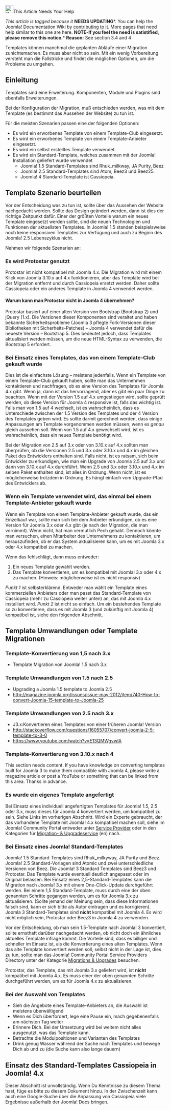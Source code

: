 <!-- Filename: Template_Considerations_During_Migration / Display title: Überlegungen zum Template bei der Migration -->

<img
src="https://docs.joomla.org/images/thumb/4/47/Copyedit.png/25px-Copyedit.png"
decoding="async"
srcset="https://docs.joomla.org/images/thumb/4/47/Copyedit.png/38px-Copyedit.png 1.5x, https://docs.joomla.org/images/thumb/4/47/Copyedit.png/50px-Copyedit.png 2x"
data-file-width="200" data-file-height="200" width="25" height="25"
alt="Copyedit.png" />This Article Needs Your Help

*This article is tagged because it* **NEEDS UPDATING***. You can help
the Joomla! Documentation Wiki by <a
href="https://docs.joomla.org//docs.joomla.org/index.php?title=Template_Considerations_During_Migration/de&amp;action=edit"
class="external text" target="_blank"
rel="noreferrer noopener">contributing to it</a>.
<span class="small">More pages that need help similar to this one are
here.</span>
<span class="small">**NOTE-If you feel the need is satistified, please
remove this notice.**</span>*
**Reason:** See section 3.4 and 4

Templates können manchmal die geplanten Abläufe einer Migration
zunichtemachen. Es muss aber nicht so sein. Mit ein wenig Vorbereitung
versteht man die Fallstricke und findet die möglichen Optionen, um die
Probleme zu umgehen.

## Einleitung

Templates sind eine Erweiterung. Komponenten, Module und Plugins sind
ebenfalls Erweiterungen.

Bei der Konfiguration der Migration, muß entschieden werden, was mit dem
Template (es bestimmt das Aussehen der Website) zu tun ist.

Für die meisten Szenarien passen eine der folgenden Optionen:

- Es wird ein erworbenes Template von einem Template-Club eingesetzt.
- Es wird ein erworbenes Template von einem Template-Anbieter
  eingesetzt.
- Es wird ein selbst erstelltes Template verwendet.
- Es wird ein Standard-Template, welches zusammen mit der Joomla!
  Installation geliefert wurde verwendet
  - Joomla! 1.5 Standard-Templates sind Rhuk_milkway, JA Purity, Beez
  - Joomla! 2.5 Standard-Templates sind Atom, Beez3 und Beez25.
  - Joomla! 4 Standard-Template ist Cassiopeia.

## Template Szenario beurteilen

Vor der Entscheidung was zu tun ist, sollte über das Aussehen der
Website nachgedacht werden. Sollte das Design geändert werden, dann ist
dies der richtige Zeitpunkt dafür. Einer der größten Vorteile warum ein
neues Template eingesetzt werden sollte, sind die neuen Technologien und
Funktionen der aktuellsten Templates. In Joomla! 1.5 standen
beispielsweise noch keine responsiven Templates zur Verfügung und auch
zu Beginn des Joomla! 2.5 Lebenszyklus nicht.

Nehmen wir folgende Szenarien an:

### Es wird Protostar genutzt

Protostar ist nicht kompatibel mit Joomla 4.x. Die Migration wird mit
einem Klick von Joomla 3.10.x auf 4.x funktionieren, aber das Template
wird bei der Migration entfernt und durch Cassiopeia ersetzt werden.
Daher sollte Cassiopeia oder ein anderes Template in Joomla 4 verwendet
werden.

#### Warum kann man Protostar nicht in Joomla 4 übernehmen?

Protostar basiert auf einer alten Version von Bootstrap (Bootstrap 2)
und jQuery (1.x). Die Versionen dieser Komponenten sind veraltet und
haben bekannte Sicherheitsprobleme (Joomla 3 pflegte Fork-Versionen
dieser Bibliotheken mit Sicherheits-Patches) – Joomla 4 verwendet dafür
die neueste Version – Bootstrap 5. Dies bedeutet jedoch, dass Templates
aktualisiert werden müssen, um die neue HTML-Syntax zu verwenden, die
Bootstrap 5 erfordert.

### Bei Einsatz eines Templates, das von einem Template-Club gekauft wurde

Dies ist die einfachste Lösung – meistens jedenfalls. Wenn ein Template
von einem Template-Club gekauft haben, sollte man das Unternehmen
kontaktieren und nachfragen, ob es eine Version des Templates für Joomla
4.x gibt. Wenn ja, dann ist das hervorragend, aber es gibt ein paar
Dinge zu beachten. Wenn mit der Version 1.5 auf 4.x umgestiegen wird,
sollte geprüft werden, ob diese Version für Joomla 4 responsive ist,
falls das wichtig ist. Falls man von 1.5 auf 4 wechselt, ist es
wahrscheinlich, dass es Unterschiede zwischen der 1.5 Version des
Templates und der 4 Version des Templates geben wird. Es sollte darmit
gerechnet werden, dass einige Anpassungen am Template vorgenommen werden
müssen, wenn es *genau* gleich aussehen soll. Wenn von 1.5 auf 4.x
gewechselt wird, ist es wahrscheinlich, dass ein neues Template benötigt
wird.

Bei der Migration von 2.5 auf 3.x oder von 3.10.x auf 4.x sollten man
überprüfen, ob die Versionen 2.5 und 3.x oder 3.10.x und 4.x im gleichen
Paket des Entwicklers enthalten sind. Falls nicht, ist es ratsam, sich
beim Entwickler zu erkundigen, wie man ein Upgrade von Joomla 2.5 auf
3.x und dann von 3.10.x auf 4.x durchführt. Wenn 2.5 und 3.x oder 3.10.x
und 4.x im selben Paket enthalten sind, ist alles in Ordnung. Wenn
nicht, ist es möglicherweise trotzdem in Ordnung. Es hängt einfach vom
Upgrade-Pfad des Entwicklers ab.

### Wenn ein Template verwendet wird, das einmal bei einem Template-Anbieter gekauft wurde

Wenn ein Template von einem Template-Anbieter gekauft wurde, das ein
Einzelkauf war, sollte man sich bei dem Anbieter erkundigen, ob es eine
Version für Joomla 3.x oder 4.x gibt (je nach der Migration, die man
vornimmt). Wenn nicht, hat man vermutlich Pech gehabt. Dennoch könnte
man versuchen, einen Mitarbeiter des Unternehmens zu kontaktieren, um
herauszufinden, ob er das System aktualisieren kann, um es mit Joomla
3.x oder 4.x kompatibel zu machen.

Wenn das fehlschlägt, dann muss entweder:

1.  Ein neues Template gewählt werden.
2.  Das Template konvertieren, um es kompatibel mit Joomla! 3.x oder 4.x
    zu machen. (Hinweis: möglicherweise ist es nicht responsiv)

*Punkt 1* ist selbsterklärend. Entweder man wählt ein Template eines
kommerziellen Anbieters oder man passt das Standard-Template von
Cassiopeia (mehr zu Cassiopeia weiter unten) an, das mit Joomla 4.x
installiert wird.
*Punkt 2* ist nicht so einfach. Um ein bestehendes Template so zu
konvertieren, dass es mit Joomla 3 (und zukünftig mit Joomla 4)
kompatibel ist, siehe den folgenden Abschnitt.

## Template Umwandlungen oder Template Migrationen

### Template-Konvertierung von 1,5 nach 3.x

-  Template Migration von Joomla! 1.5 nach
  3.x

### Template Umwandlungen von 1.5 nach 2.5

-  Upgrading a Joomla 1.5 template to Joomla
  2.5
- <a
  href="http://magazine.joomla.org/issues/issue-may-2012/item/740-How-to-convert-Joomla-15-template-to-Joomla-25"
  class="external free" target="_blank"
  rel="noreferrer noopener">http://magazine.joomla.org/issues/issue-may-2012/item/740-How-to-convert-Joomla-15-template-to-Joomla-25</a>

### Template Umwandlungen von 2.5 nach 3.x

-  J3.x:Konvertieren eines Templates von einer früheren Joomla!
  Version
- <a
  href="http://stackoverflow.com/questions/16055707/convert-joomla-2-5-template-to-3-0"
  class="external free" target="_blank"
  rel="nofollow noreferrer noopener">http://stackoverflow.com/questions/16055707/convert-joomla-2-5-template-to-3-0</a>
- <a href="https://www.youtube.com/watch?v=E13QMWgvwlA"
  class="external free" target="_blank"
  rel="nofollow noreferrer noopener">https://www.youtube.com/watch?v=E13QMWgvwlA</a>

### Template-Konvertierung von 3.10.x nach 4

This section needs content. If you have knowledge on converting
templates built for Joomla 3 to make them compatible with Joomla 4,
please write a magazine article or post a YouTube or something that can
be linked from this area. Thanks in advance.

### Es wurde ein eigenes Template angefertigt

Bei Einsatz eines individuell angefertigten Templates für Joomla! 1.5,
2.5 oder 3.x, muss dieses für Joomla 4 konvertiert werden, um kompatibel
zu sein. Siehe Links im vorherigen Abschnitt. Wird ein Experte
gebraucht, der das vorhandene Template mit Joomla! 4.x kompatibel machen
soll, siehe im Joomla! Community Portal entweder unter
<a href="https://community.joomla.org/service-providers-directory/"
class="external text" target="_blank" rel="noreferrer noopener">Service
Provider</a> oder in den Kategorien für <a
href="https://community.joomla.org/service-providers-directory/listings/category/view/119-migrations-upgrades.html"
class="external text" target="_blank"
rel="noreferrer noopener">Migration- &amp; Upgradeservice</a> (en) nach.

### Bei Einsatz eines Joomla! Standard-Templates

Joomla! 1.5 Standard-Templates sind Rhuk_milkyway, JA Purity und Beez.
Joomla! 2.5 Standard-Vorlagen sind Atomic und zwei unterschiedliche
Versionen von Beez. Die Joomla! 3 Standard Templates sind Beez3 und
Protostar. Das Template wurde eventuell deutlich angepasst oder im
Original belassen. Bei Einsatz eines 2,5-Standard-Templates kann die
Migration nach Joomla! 3.x mit einem One-Click-Update durchgeführt
werden. Bei einem 1,5 Standard-Template, muss durch eine der oben
genannten Schritte gegangen werden, um es für Joomla 3.x zu
aktualisieren. (Sollte jemand der Meinung sein, dass diese Informationen
falsch sind, kann er sich bitte als Autor eintragen und es korrigieren).
Joomla 3 Standard-Templates sind **nicht** kompatibel mit Joomla 4. Es
wird nicht möglich sein, Protostar oder Beez3 in Joomla 4 zu verwenden.

Vor der Entscheidung, ob man sein 1.5-Template nach Joomla! 3
konvertiert, sollte ernsthaft darüber nachgedacht werden, ob nicht doch
ein ähnliches aktuelles Template infrage kommt. Die Vorteile sind, dass
es billiger und schneller im Einsatz ist, als die Konvertierung eines
alten Templates. Wenn das alte Template konvertiert werden soll, selbst
nicht in der Lage ist, dies zu tun, sollte man das Joomla! Community
Portal Service Providers Directory unter der Kategorie <a
href="https://community.joomla.org/service-providers-directory/listings/category/view/119-migrations-upgrades.html"
class="external text" target="_blank"
rel="noreferrer noopener">Migrations &amp; Upgrades</a> besuchen.

Protostar, das Template, das mit Joomla 3.x geliefert wird, ist
**nicht** kompatibel mit Joomla 4.x. Es muss einer der oben genannten
Schritte durchgeführt werden, um es für Joomla 4.x zu aktualisieren.

### Bei der Auswahl von Templates

- Sieh die Angebote eines Template-Anbieters an, die Auswahl ist
  meistens überwältigend
- Wenn es Dich überfordert, lege eine Pause ein, mach gegebenenfalls am
  nächsten Tag weiter
- Erinnere Dich. Bei der Umsetzung wird bei weitem nicht alles
  ausgenutzt, was das Template kann.
- Betrachte die Modulpositionen und Varianten des Templates
- Drink genug Wasser während der Suche nach Templates und bewege Dich ab
  und zu (die Suche kann also lange dauern)

## Einsatz des Standard-Templates Cassiopeia in Joomla! 4.x

Dieser Abschnitt ist unvollständig. Wenn Du Kenntnisse zu diesem Thema
hast, füge es bitte zu diesem Dokument hinzu. In der Zwischenzeit kann
auch eine Google-Suche über die Anpassung von Cassiopeia viele
Ergebnisse außerhalb der Joomla! Docs bringen.
